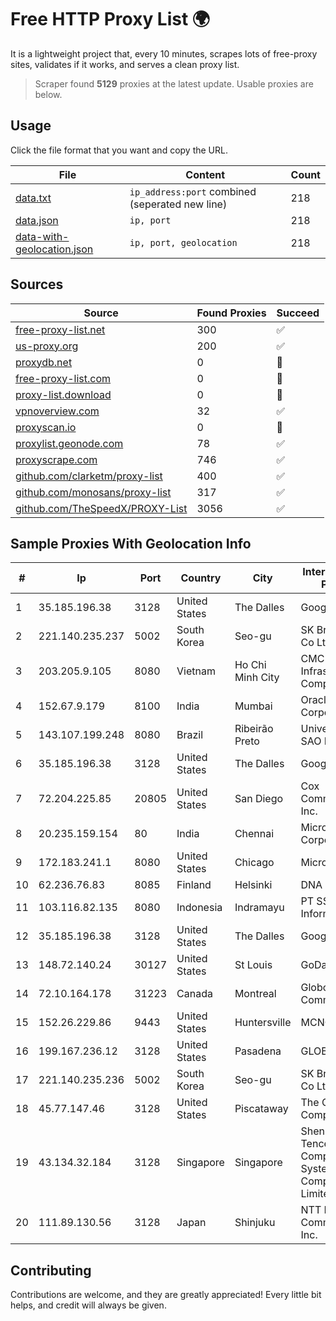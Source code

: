 
# Free HTTP Proxy List 🌍

It is a lightweight project that, every 10 minutes, scrapes lots of free-proxy sites, validates if it works, and serves a clean proxy list.


> Scraper found **5129** proxies at the latest update. Usable proxies are below.

## Usage

Click the file format that you want and copy the URL.


|File|Content|Count|
|----|-------|-----|
|[data.txt](https://raw.githubusercontent.com/themiralay/Proxy-List-World/master/data.txt)|`ip_address:port` combined (seperated new line)|218|
|[data.json](https://raw.githubusercontent.com/themiralay/Proxy-List-World/master/data.json)|`ip, port`|218|
|[data-with-geolocation.json](https://raw.githubusercontent.com/themiralay/Proxy-List-World/master/data-with-geolocation.json)|`ip, port, geolocation`|218|

## Sources

|Source|Found Proxies|Succeed|
|------|-------------|-------|
|[free-proxy-list.net](https://free-proxy-list.net)|300|✅|
|[us-proxy.org](https://www.us-proxy.org)|200|✅|
|[proxydb.net](http://proxydb.net)|0|🚫|
|[free-proxy-list.com](https://free-proxy-list.com/?page=&port=&type%5B%5D=http&type%5B%5D=https&up_time=0&search=Search)|0|🚫|
|[proxy-list.download](https://www.proxy-list.download/HTTP)|0|🚫|
|[vpnoverview.com](https://vpnoverview.com/privacy/anonymous-browsing/free-proxy-servers)|32|✅|
|[proxyscan.io](https://www.proxyscan.io)|0|🚫|
|[proxylist.geonode.com](https://proxylist.geonode.com/api/proxy-list?limit=300&page=1&sort_by=lastChecked&sort_type=desc&protocols=http,https)|78|✅|
|[proxyscrape.com](https://api.proxyscrape.com/v2/?request=displayproxies&protocol=http&timeout=10000&country=all&ssl=all&anonymity=all)|746|✅|
|[github.com/clarketm/proxy-list](https://raw.githubusercontent.com/clarketm/proxy-list/master/proxy-list-raw.txt)|400|✅|
|[github.com/monosans/proxy-list](https://raw.githubusercontent.com/monosans/proxy-list/main/proxies/http.txt)|317|✅|
|[github.com/TheSpeedX/PROXY-List](https://raw.githubusercontent.com/TheSpeedX/PROXY-List/master/http.txt)|3056|✅|


## Sample Proxies With Geolocation Info

|#|Ip|Port|Country|City|Internet Service Provider|
|-|--|----|-------|----|-------------------------|
|1|35.185.196.38|3128|United States|The Dalles|Google LLC|
|2|221.140.235.237|5002|South Korea|Seo-gu|SK Broadband Co Ltd|
|3|203.205.9.105|8080|Vietnam|Ho Chi Minh City|CMC Telecom Infrastructure Company|
|4|152.67.9.179|8100|India|Mumbai|Oracle Corporation|
|5|143.107.199.248|8080|Brazil|Ribeirão Preto|Universidade De SAO Paulo|
|6|35.185.196.38|3128|United States|The Dalles|Google LLC|
|7|72.204.225.85|20805|United States|San Diego|Cox Communications Inc.|
|8|20.235.159.154|80|India|Chennai|Microsoft Corporation|
|9|172.183.241.1|8080|United States|Chicago|Microsoft|
|10|62.236.76.83|8085|Finland|Helsinki|DNA Oyj|
|11|103.116.82.135|8080|Indonesia|Indramayu|PT SSR Digital Informatika|
|12|35.185.196.38|3128|United States|The Dalles|Google LLC|
|13|148.72.140.24|30127|United States|St Louis|GoDaddy.com|
|14|72.10.164.178|31223|Canada|Montreal|GloboTech Communications|
|15|152.26.229.86|9443|United States|Huntersville|MCNC|
|16|199.167.236.12|3128|United States|Pasadena|GLOBAL IT|
|17|221.140.235.236|5002|South Korea|Seo-gu|SK Broadband Co Ltd|
|18|45.77.147.46|3128|United States|Piscataway|The Constant Company|
|19|43.134.32.184|3128|Singapore|Singapore|Shenzhen Tencent Computer Systems Company Limited|
|20|111.89.130.56|3128|Japan|Shinjuku|NTT PC Communications, Inc.|



## Contributing

Contributions are welcome, and they are greatly appreciated! Every
little bit helps, and credit will always be given.

